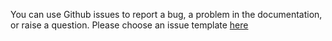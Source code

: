 You can use Github issues to report a bug, a problem in the documentation, or raise a question.
Please choose an issue template [here](https://github.com/applicaster/https://github.com/applicaster/developer.applicaster.com/issues/new/choose)
